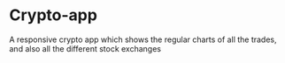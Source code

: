 # Crypto-app
A responsive crypto app which shows the regular charts of all the trades, and also all the different stock exchanges  
